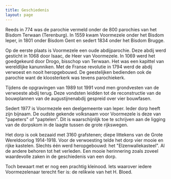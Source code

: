 ```yaml
---
title: Geschiedenis
layout: page
---
```


Reeds in 774 was de parochie vermeld onder de 800 parochies van het Bisdom Terwaan (Terenburg). 
In 1559 kwam Voormezele onder het Bisdom Ieper, in 1801 onder Bisdom Gent en sedert 1834 onder het Bisdom Brugge.

Op de eerste plaats is Voormezele een oude abdijparochie. 
Deze abdij werd gesticht in 1068 door Isaac, de Heer van Voormezele. In 1069 werd het goedgekeurd door Drogo, bisschop van Terwaan. Het was een kapittel van wereldlijke kanunniken. Met de Franse revolutie in 1794 werd de abdij verwoest en nooit heropgebouwd. De geestelijken bedienden ook de parochie want de kloosterkerk was tevens parochiekerk.

Tijdens de opgravingen van 1989 tot 1991 vond men grondvesten van de verwoeste abdij terug. Deze vondsten leidden tot de reconstructie van de bouwplannen van de augustijnenabdij gespreid over vier bouwfasen.

Sedert 1977 is Voormezele een deelgemeente van Ieper.
Ieder dorp heeft zijn bijnaam. De oudste gekende volksnaam voor Voormezele is deze van "papeters" of "paptelen". 
Dit is waarschijnlijk toe te schrijven aan de ligging van de dorpskom in de laagte tussen de grote rijkswegen.

Het dorp is ook bezaaid met 3160 grafstenen; diepe littekens van de Grote Wereldoorlog 1914-1918. Voor de verwoesting telde het dorp vier mooie en rijke kastelen. Slechts één werd heropgebouwd: het "Elzenwallekasteel". Al de andere behoren tot het verleden. Een mooie herinnering zoals zoveel waardevolle zaken in de geschiedenis van een dorp.

Toch bewaart met er nog een prachtig kleinood. Iets waarover iedere Voormezelenaar terecht fier is: de relikwie van het H. Bloed.